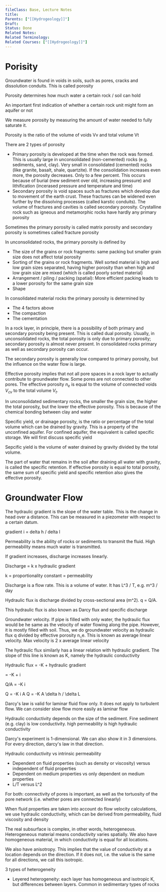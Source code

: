 ```yaml
---
fileClass: Base, Lecture Notes
title: 
Parents: ["[[Hydrogeology]]"]
Draft: 
Status: Done
Related Notes: 
Related Terminology: 
Related Courses: ["[[Hydrogeology]]"]
---
```


# Porisity
Groundwater is found in voids in soils, such as pores, cracks and dissolution conduits. This is called porosity

Porosity determines how much water a certain rock / soil can hold

An important first indication of whether a certain rock unit might form an aquifer or not

We measure porosity by measuring the amount of water needed to fully saturate it. 

Porosity is the ratio of the volume of voids Vv and total volume Vt

There are 2 types of porosity
- Primary porosity is developed at the time when the rock was formed. This is usually large in unconsolidated (non-cemented) rocks (e.g. sediments, sand, clay). Very small in consolidated (cemented) rocks (like granite, basalt, shale, quartzite). If the consolidation increases even more, the porosity decreases. Only to a few percent. This occurs because of burial (new sediment over old, increasing pressure) and lithification (incerased pressure and temperature and time)
- Secondary porosity is void spaces such as fractures which develop due to movement of the earth crust. These fractures can be widened even further by the dissolving processes (called karstic conduits). The volume of fractures and cavities is called secondary porosity. Crystalline rock such as igneous and metamorphic rocks have hardly any primary porosity

Sometimes the primary porosity is called matrix porosity and secondary porosity is sometimes called fracture porosity

In unconsolidated rocks, the primary porosity is defined by
- The size of the grains or rock fragments: same packing but smaller grain size does not affect total porosity
- Sorting of the grains or rock fragments. Well sorted material is high and low grain sizes separated, having higher porosity than when high and low grain size are mixed (which is called poorly sorted material)
- Arrangement / piling / packing (spatial): More efficient packing leads to a lower porosity for the same grain size
- Shape

In consolidated material rocks the primary porosity is determined by
- The 4 factors above
- The compaction
- The cementation

In a rock layer, in principle, there is a possibility of both primary and secondary porosity being present. This is called dual porosity. Usually, in unconsolidated rocks, the total porosity is only due to primary porosity; secondary porosity is almost never present. In consolidated rocks primary as well as secondary porosity can occur.

The secondary porosity is generally low compared to primary porosity, but the influence on the water flow is large. 

Effective porosity implies that not all pore spaces in a rock layer to actually contribute to groundwater flow. Some pores are not connected to other pores. The effective porosity $n_e$ is equal to the volume of connected voids $V_{cv}$ to the total volume $V_t$. 

In unconsolidated sedimentary rocks, the smaller the grain size, the higher the total porosity, but the lower the effective porosity. This is because of the chemical bonding between clay and water

Specific yield, or drainage porosity, is the ratio or percentage of the total volume which can be drained by gravity. This is a property of the unconfined aquifer. For confined aquifer, the equivalent is called specific storage. We will first discuss specific yield

Sepcific yield is the volume of water drained by gravity divided by the total volume.

The part of water that remains in the soil after draining all water with gravity, is called the specific retention. If effective porosity is equal to total porosity, the same sum of specific yield and specific retention also gives the effective porosity. 

# Groundwater Flow
The hydraulic gradient is the slope of the water table. This is the change in head over a distance. This can be measured in a piezometer with respect to a certain datum. 

gradient i = delta h / delta l

Permeability is the ability of rocks or sediments to transmit the fluid. High permeability means much water is transmitted. 

If gradient increases, discharge increases linearly. 

Discharge = k x hydraulic gradient

k = proportionality constant = permeability

Discharge is a flow rate. This is a volume of water. It has L^3 / T, e.g. m^3 / day

Hydraulic flux is discharge divided by cross-sectional area (m^2). q = Q/A. 

This hydraulic flux is also known as Darcy flux and specific discharge

Groundwater velocity. If pipe is filled with only water, the hydraulic flux would be he same as the velocity of water flowing along the pipe. However, it is mostly filled with soil. Thus, we do groundwater velocity as hydraulic flux q divided by effective porosity n_e. This is known as average linear velocity. Max velocity is 2 x average linear velocity

The hydraulic flux similarly has a linear relation with hydraulic gradient. The slope of this line is known as K, namely the hydraulic conductivity

Hydraulic flux = -K + hydraulic gradient

= -K + i

Q/A = -K i

Q = -K i A
Q = -K A \delta h / \delta L

Darcy's law is valid for laminar fluid flow only. It does not apply to turbulent flow. We can consider slow flow more easily as laminar flow

Hydraulic conductivity depends on the size of the sediment. Fine sediment (e.g. clay) is low conductivity. high permeability is high hydraulic conductivity

Darcy's experiment is 1-dimensional. We can also show it in 3 dimensions. For every direction, darcy's law in that direction. 

Hydraulic conductivity vs intrinsic permeability
- Dependent on fluid properties (such as density or viscosity) versus independent of fluid properties
- Dependent on medium properties vs only dependent on medium properties
- L/T versus L^2 

For both: connectivity of pores is important, as well as the tortuosity of the pore network (i.e. whether pores are connected linearly)

When fluid properties are taken into account do flow velocity calculations, we use hydraulic conductivity, which can be derived from permeability, fluid viscosity and density

The real subsurface is complex, in other words, heterogeneous. Heterogeneous material means conductivity varies spatially. We also have homogeneous material, in which conductivity is equal for all locations. 

We also have anisotropy. This implies that the value of conductivity at a location depends on the direction. If it does not, i.e. the value is the same for all directions, we call this isotropic. 

3 types of heterogeneity
- Leyered heterogeneity: each layer has homogeneous and isotropic K, but differences between layers. Common in sedimentary types of rocks